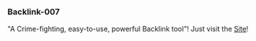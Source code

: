 ### Backlink-007
"A Crime-fighting, easy-to-use, powerful Backlink tool"!
Just visit the [Site](https://www.cybertheory.github.io/Backlink-007)!

